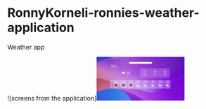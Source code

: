 # RonnyKorneli-ronnies-weather-application
Weather app

![screens from the application]<img src="https://github.com/RonnyKorneli/RonnyKorneli-ronnies-weather-application/blob/master/frontend/src/assets/photoWeatherApp.png" width="200" height="100">
